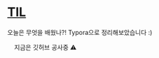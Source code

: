 # [TIL](https://www.notion.so/TIL-d43cb4d838b44c15b1b49ac402ffddbb) 
오늘은 무엇을 배웠나?! Typora으로 정리해보았습니다 :)

&nbsp; 
&nbsp; 
지금은 깃허브 공사중 ⚠️
